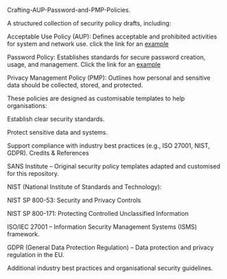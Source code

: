 Crafting-AUP-Password-and-PMP-Policies. 

A structured collection of security policy drafts, including:

Acceptable Use Policy (AUP): Defines acceptable and prohibited activities for system and network use. click the link for an [example](https://github.com/Awofesomobolanle/Crafting-AUP-Password-and-ACL-Policies/blob/8416d2c30528ad8d56fccfe173e9f248b4eb50c1/Cybertouch%20Solutions_Acceptable_Use_Standard_April2025%20Policy%20Template.pdf)

Password Policy: Establishes standards for secure password creation, usage, and management. Click the link for an [example](https://github.com/Awofesomobolanle/Crafting-AUP-Password-and-ACL-Policies/blob/3c40417429fcc7fb767a9f6782ddf1c5cb7c9996/Cybertouch%20Solutions_Password_Construction_Standard_April2025.pdf)

Privacy Management Policy (PMP): Outlines how personal and sensitive data should be collected, stored, and protected.

These policies are designed as customisable templates to help organisations:

Establish clear security standards.

Protect sensitive data and systems.

Support compliance with industry best practices (e.g., ISO 27001, NIST, GDPR).
Credits & References

SANS Institute – Original security policy templates adapted and customised for this repository.

NIST (National Institute of Standards and Technology):

NIST SP 800-53: Security and Privacy Controls

NIST SP 800-171: Protecting Controlled Unclassified Information

ISO/IEC 27001 – Information Security Management Systems (ISMS) framework.

GDPR (General Data Protection Regulation) – Data protection and privacy regulation in the EU.

Additional industry best practices and organisational security guidelines.

